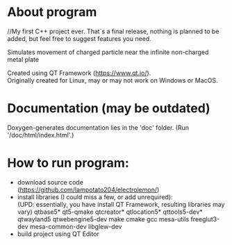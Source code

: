 # About program
//My first C++ project ever. That`s a final release, nothing is planned to be added, but feel free to suggest features you need.

Simulates movement of charged particle near the infinite non-charged metal plate

Created using QT Framework (https://www.qt.io/). <br>
Originally created for Linux, may or may not work on Windows or MacOS.

# Documentation (may be outdated)
Doxygen-generates documentation lies in the 'doc' folder. (Run '/doc/html/index.html'.)

# How to run program:
- download source code (https://github.com/Iampotato204/electrolemon/)
- install libraries (I could miss a few, or add unrequired): <br>
(UPD: essentially, you have install QT Framework, resulting libraries may vary)
qtbase5* qt5-qmake qtcreator* qtlocation5* qttools5-dev* qtwayland5 qtwebengine5-dev make cmake gcc mesa-utils freeglut3-dev mesa-common-dev libglew-dev
- build project using QT Editor
